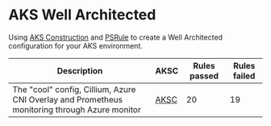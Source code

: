 # AKS Well Architected

Using [AKS Construction](https://github.com/Azure/AKS-Construction) and [PSRule](https://azure.github.io/PSRule.Rules.Azure/) to create a Well Architected configuration for your AKS environment.

Description | AKSC | Rules passed | Rules failed
----------- | ----- | ------------ | ------------
The "cool" config, Cillium, Azure CNI Overlay and Prometheus monitoring through Azure monitor | [AKSC](https://azure.github.io/AKS-Construction/?feature=defender&cluster.DefenderForContainers=true&addons.enableACRTrustPolicy=true&preset=defaultOps&deploy.deployItemKey=deployArmCli&deploy.githubrepo=https%3A%2F%2Fgithub.com%2FGordonby%2Faks-well-architected-assesment-brownfield&deploy.clusterName=brownfield&deploy.rg=AksBicepAcc-Ci-Brownfield&ops=none&secure=low&addons.monitor=aci&cluster.AksPaidSkuForSLA=true&cluster.autoscale=true) | 20 | 19
